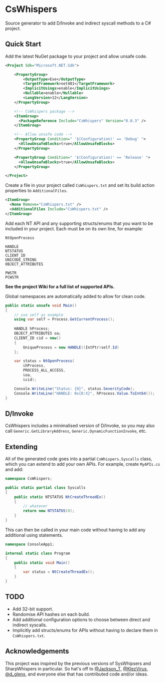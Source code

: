 # CsWhispers

Source generator to add D/Invoke and indirect syscall methods to a C# project.

## Quick Start

Add the latest NuGet package to your project and allow unsafe code.

```xml
<Project Sdk="Microsoft.NET.Sdk">

    <PropertyGroup>
        <OutputType>Exe</OutputType>
        <TargetFramework>net481</TargetFramework>
        <ImplicitUsings>enable</ImplicitUsings>
        <Nullable>enable</Nullable>
        <LangVersion>12</LangVersion>
    </PropertyGroup>

    <!-- CsWhispers package -->
    <ItemGroup>
      <PackageReference Include="CsWhispers" Version="0.0.3" />
    </ItemGroup>

    <!-- Allow unsafe code -->
    <PropertyGroup Condition=" '$(Configuration)' == 'Debug' ">
      <AllowUnsafeBlocks>true</AllowUnsafeBlocks>
    </PropertyGroup>

    <PropertyGroup Condition=" '$(Configuration)' == 'Release' ">
      <AllowUnsafeBlocks>true</AllowUnsafeBlocks>
    </PropertyGroup>

</Project>
```

Create a file in your project called `CsWhispers.txt` and set its build action properties to `AdditionalFiles`.

```xml
<ItemGroup>
  <None Remove="CsWhispers.txt" />
  <AdditionalFiles Include="CsWhispers.txt" />
</ItemGroup>
```

Add each NT API and any supporting structs/enums that you want to be included in your project. Each must be on its own line, for example:

```text
NtOpenProcess

HANDLE
NTSTATUS
CLIENT_ID
UNICODE_STRING
OBJECT_ATTRIBUTES

PWSTR
PCWSTR
```

**See the project Wiki for a full list of supported APIs.**

Global namespaces are automatically added to allow for clean code.

```c#
public static unsafe void Main()
{
    // use self as example
    using var self = Process.GetCurrentProcess();
        
    HANDLE hProcess;
    OBJECT_ATTRIBUTES oa;
    CLIENT_ID cid = new()
    {
        UniqueProcess = new HANDLE((IntPtr)self.Id)
    };

    var status = NtOpenProcess(
        &hProcess,
        PROCESS_ALL_ACCESS,
        &oa,
        &cid);

    Console.WriteLine("Status: {0}", status.SeverityCode);
    Console.WriteLine("HANDLE: 0x{0:X}", hProcess.Value.ToInt64());
}
```

## D/Invoke

CsWhispers includes a minimalised version of D/Invoke, so you may also call `Generic.GetLibraryAddress`, `Generic.DynamicFunctionInvoke`, etc.

## Extending

All of the generated code goes into a partial `CsWhispers.Syscalls` class, which you can extend to add your own APIs. For example, create `MyAPIs.cs` and add:

```c#
namespace CsWhispers;

public static partial class Syscalls
{
    public static NTSTATUS NtCreateThreadEx()
    {
        // whatever
        return new NTSTATUS(0);
    }
}
```

This can then be called in your main code without having to add any additional using statements.

```c#
namespace ConsoleApp1;

internal static class Program
{
    public static void Main()
    {
        var status = NtCreateThreadEx();
    }
}
```

## TODO

- Add 32-bit support.
- Randomise API hashes on each build.
- Add additional configuration options to choose between direct and indirect syscalls.
- Implicitly add structs/enums for APIs without having to declare them in `CsWhispers.txt`.

## Acknowledgements

This project was inspired by the previous versions of SysWhipsers and SharpWhispers in particular.  So hat's off to [@Jackson_T](https://twitter.com/Jackson_T), [@KlezVirus](https://twitter.com/KlezVirus), [@d_glenx](https://twitter.com/d_glenx), and everyone else that has contributed code and/or ideas.